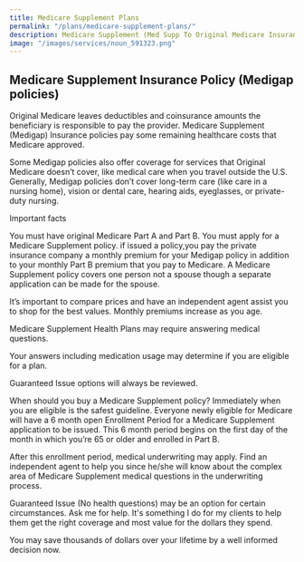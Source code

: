 ```yaml
---
title: Medicare Supplement Plans
permalink: "/plans/medicare-supplement-plans/"
description: Medicare Supplement (Med Supp To Original Medicare Insurance) Plans.
image: "/images/services/noun_591323.png"
---
```




## Medicare Supplement Insurance Policy (Medigap policies)

Original Medicare leaves deductibles and coinsurance amounts the beneficiary is responsible to pay the provider. Medicare Supplement (Medigap) Insurance policies pay some remaining healthcare costs that Medicare approved.  

Some Medigap policies also offer coverage for services that Original Medicare doesn’t cover, like medical care when you travel outside the U.S. Generally, Medigap policies don’t cover long-term care (like care in a nursing home), vision or dental care, hearing aids, eyeglasses, or private-duty nursing.

Important facts

You must have original Medicare Part A and Part B.
You must apply for a Medicare Supplement policy. if issued a policy,you pay the private insurance company a monthly premium for your Medigap policy in addition to your monthly Part B premium that you pay to Medicare. 
A Medicare Supplement policy covers one person not a spouse though a separate application can be made for the spouse.

It’s important to compare prices and have an independent agent assist you to shop for the best values. Monthly premiums increase as you age.  

Medicare Supplement Health Plans may require answering medical questions. 

Your answers including medication usage may determine if you are eligible for a plan.

Guaranteed Issue options will always be reviewed.

When should you buy a Medicare Supplement policy?
Immediately when you are eligible is the safest guideline. Everyone newly eligible for Medicare will have a 6 month open Enrollment Period for a Medicare Supplement application to be issued. This 6 month period begins on the first day of the month in which you’re 65 or older and enrolled in Part B. 

After this enrollment period, medical underwriting may apply. Find an independent agent to help you since he/she will know about the complex area of Medicare Supplement  medical questions in the underwriting process. 

Guaranteed Issue (No health questions) may be an option for certain circumstances. Ask me for help. It's something I do for my clients to help them get the right coverage and most value for the dollars they spend.

You may save thousands of dollars over your lifetime by a well informed decision now.  

